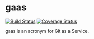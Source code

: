 gaas
====

[![Build Status](https://travis-ci.org/heynemann/gaas.svg?branch=master)](https://travis-ci.org/heynemann/gaas)
[![Coverage Status](https://coveralls.io/repos/heynemann/gaas/badge.png?branch=master)](https://coveralls.io/r/heynemann/gaas?branch=master)

gaas is an acronym for Git as a Service.
